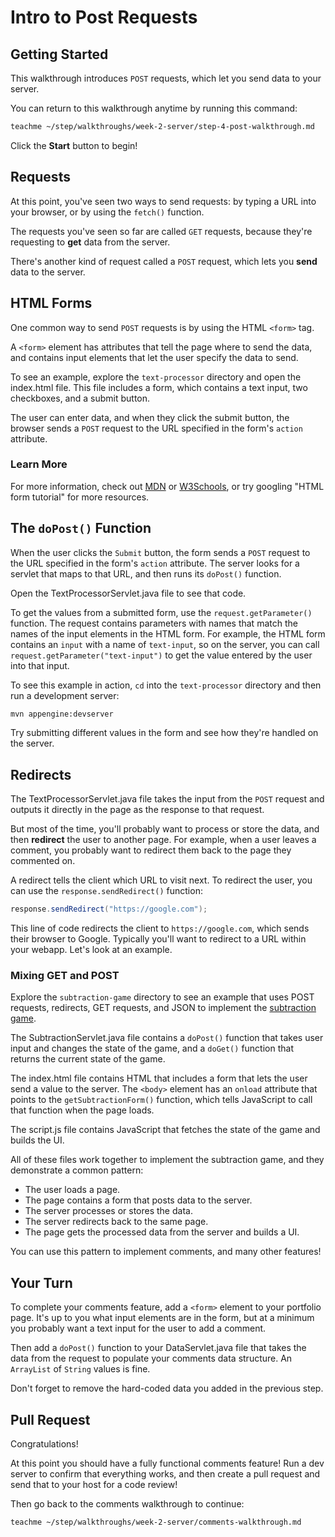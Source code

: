 # Intro to Post Requests

## Getting Started

This walkthrough introduces `POST` requests, which let you send data to your
server.

You can return to this walkthrough anytime by running this command:

```bash
teachme ~/step/walkthroughs/week-2-server/step-4-post-walkthrough.md
```

Click the **Start** button to begin!

## Requests

At this point, you've seen two ways to send requests: by typing a URL into your
browser, or by using the `fetch()` function.

The requests you've seen so far are called `GET` requests, because they're
requesting to **get** data from the server.

There's another kind of request called a `POST` request, which lets you **send**
data to the server.

## HTML Forms

One common way to send `POST` requests is by using the HTML `<form>` tag.

A `<form>` element has attributes that tell the page where to send the data, and
contains input elements that let the user specify the data to send.

To see an example, explore the `text-processor` directory and open the
<walkthrough-editor-open-file
    filePath="step/walkthroughs/week-2-server/examples/text-processor/src/main/webapp/index.html">
  index.html
</walkthrough-editor-open-file>
file. This file includes a form, which contains a text input, two checkboxes,
and a submit button.

The user can enter data, and when they click the submit button, the browser
sends a `POST` request to the URL specified in the form's `action` attribute.

### Learn More

For more information, check out
[MDN](https://developer.mozilla.org/en-US/docs/Learn/HTML/Forms) or
[W3Schools](https://www.w3schools.com/html/html_forms.asp), or try googling
"HTML form tutorial" for more resources.

## The `doPost()` Function

When the user clicks the `Submit` button, the form sends a `POST` request to the
URL specified in the form's `action` attribute. The server looks for a servlet
that maps to that URL, and then runs its `doPost()` function.

Open the
<walkthrough-editor-open-file
    filePath="step/walkthroughs/week-2-server/examples/text-processor/src/main/java/com/google/sps/servlets/TextProcessorServlet.java">
  TextProcessorServlet.java
</walkthrough-editor-open-file>
file to see that code.

To get the values from a submitted form, use the `request.getParameter()`
function. The request contains parameters with names that match the names of the
input elements in the HTML form. For example, the HTML form contains an `input`
with a name of `text-input`, so on the server, you can call
`request.getParameter("text-input")` to get the value entered by the user into
that input.

To see this example in action, `cd` into the `text-processor` directory and
then run a development server:

```bash
mvn appengine:devserver
```

Try submitting different values in the form and see how they're handled on the
server.

## Redirects

The
<walkthrough-editor-open-file
    filePath="step/walkthroughs/week-2-server/examples/text-processor/src/main/java/com/google/sps/servlets/TextProcessorServlet.java">
  TextProcessorServlet.java
</walkthrough-editor-open-file>
file takes the input from the `POST` request and outputs it directly in the
page as the response to that request.

But most of the time, you'll probably want to process or store the data, and
then **redirect** the user to another page. For example, when a user leaves a
comment, you probably want to redirect them back to the page they commented on.

A redirect tells the client which URL to visit next. To redirect the user, you
can use the `response.sendRedirect()` function:

```java
response.sendRedirect("https://google.com");
```

This line of code redirects the client to `https://google.com`, which sends
their browser to Google. Typically you'll want to redirect to a URL within your
webapp. Let's look at an example.

### Mixing GET and POST

Explore the `subtraction-game` directory to see an example that uses POST
requests, redirects, GET requests, and JSON to implement the
[subtraction game](https://en.wikipedia.org/wiki/Nim#The_subtraction_game_S\(1,_2,_._._.,_k\)).

The
<walkthrough-editor-open-file
    filePath="step/walkthroughs/week-2-server/examples/subtraction-game/src/main/java/com/google/sps/servlets/SubtractionServlet.java">
  SubtractionServlet.java
</walkthrough-editor-open-file>
file contains a `doPost()` function that takes user input and changes the state
of the game, and a `doGet()` function that returns the current state of the
game.

The
<walkthrough-editor-open-file
    filePath="step/walkthroughs/week-2-server/examples/subtraction-game/src/main/webapp/index.html">
  index.html
</walkthrough-editor-open-file>
file contains HTML that includes a form that lets the user send a value to the
server. The `<body>` element has an `onload` attribute that points to the
`getSubtractionForm()` function, which tells JavaScript to call that function
when the page loads.

The
<walkthrough-editor-open-file
    filePath="step/walkthroughs/week-2-server/examples/subtraction-game/src/main/webapp/script.js">
  script.js
</walkthrough-editor-open-file>
file contains JavaScript that fetches the state of the game and builds the UI.

All of these files work together to implement the subtraction game, and they
demonstrate a common pattern:

-   The user loads a page.
-   The page contains a form that posts data to the server.
-   The server processes or stores the data.
-   The server redirects back to the same page.
-   The page gets the processed data from the server and builds a UI.

You can use this pattern to implement comments, and many other features!

## Your Turn

To complete your comments feature, add a `<form>` element to your portfolio
page. It's up to you what input elements are in the form, but at a minimum you
probably want a text input for the user to add a comment.

Then add a `doPost()` function to your
<walkthrough-editor-open-file
    filePath="step/portfolio/src/main/java/com/google/sps/servlets/DataServlet.java">
  DataServlet.java
</walkthrough-editor-open-file>
file that takes the data from the request to populate your comments data
structure. An `ArrayList` of `String` values is fine.

Don't forget to remove the hard-coded data you added in the previous step.

## Pull Request

<walkthrough-conclusion-trophy></walkthrough-conclusion-trophy>

Congratulations!

At this point you should have a fully functional comments feature! Run a
dev server to confirm that everything works, and then create a pull request and
send that to your host for a code review!

Then go back to the comments walkthrough to continue:

```bash
teachme ~/step/walkthroughs/week-2-server/comments-walkthrough.md
```